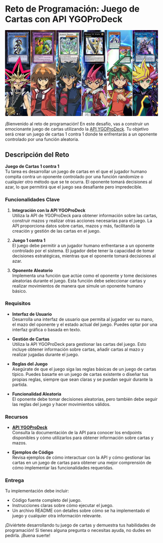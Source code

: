 # Reto de Programación: Juego de Cartas con API YGOProDeck

![Texto alternativo](javascript/bg.webp)

¡Bienvenido al reto de programación! En este desafío, vas a construir un emocionante juego de cartas utilizando la [API YGOProDeck](https://ygoprodeck.com/api-guide/). Tu objetivo será crear un juego de cartas 1 contra 1 donde te enfrentarás a un oponente controlado por una función aleatoria.

## Descripción del Reto

**Juego de Cartas 1 contra 1**  
Tu tarea es desarrollar un juego de cartas en el que el jugador humano compita contra un oponente controlado por una función randomize o cualquier otro método que se te ocurra. El oponente tomará decisiones al azar, lo que permitirá que el juego sea desafiante pero impredecible.

### Funcionalidades Clave

1. **Integración con la API YGOProDeck**  
   Utiliza la API de YGOProDeck para obtener información sobre las cartas, construir mazos y realizar otras acciones necesarias para el juego. La API proporciona datos sobre cartas, mazos y más, facilitando la creación y gestión de las cartas en el juego.

2. **Juego 1 contra 1**  
   El juego debe permitir a un jugador humano enfrentarse a un oponente controlado por el sistema. El jugador debe tener la capacidad de tomar decisiones estratégicas, mientras que el oponente tomará decisiones al azar.

3. **Oponente Aleatorio**  
   Implementa una función que actúe como el oponente y tome decisiones aleatorias durante el juego. Esta función debe seleccionar cartas y realizar movimientos de manera que simule un oponente humano básico.

### Requisitos

- **Interfaz de Usuario**  
  Desarrolla una interfaz de usuario que permita al jugador ver su mano, el mazo del oponente y el estado actual del juego. Puedes optar por una interfaz gráfica o basada en texto.

- **Gestión de Cartas**  
  Utiliza la API YGOProDeck para gestionar las cartas del juego. Esto incluye obtener información sobre cartas, añadir cartas al mazo y realizar jugadas durante el juego.

- **Reglas del Juego**  
  Asegúrate de que el juego siga las reglas básicas de un juego de cartas típico. Puedes basarte en un juego de cartas existente o diseñar tus propias reglas, siempre que sean claras y se puedan seguir durante la partida.

- **Funcionalidad Aleatoria**  
 El oponente debe tomar decisiones aleatorias, pero también debe seguir las reglas del juego y hacer movimientos válidos.

### Recursos

- **[API YGOProDeck](https://ygoprodeck.com/api-guide/)**  
  Consulta la documentación de la API para conocer los endpoints disponibles y cómo utilizarlos para obtener información sobre cartas y mazos.

- **Ejemplos de Código**  
  Revisa ejemplos de cómo interactuar con la API y cómo gestionar las cartas en un juego de cartas para obtener una mejor comprensión de cómo implementar las funcionalidades requeridas.

### Entrega

Tu implementación debe incluir:

- Código fuente completo del juego.
- Instrucciones claras sobre cómo ejecutar el juego.
- Un archivo README con detalles sobre cómo se ha implementado el juego y cualquier otra información relevante.

¡Diviértete desarrollando tu juego de cartas y demuestra tus habilidades de programación! Si tienes alguna pregunta o necesitas ayuda, no dudes en pedirla. ¡Buena suerte!
